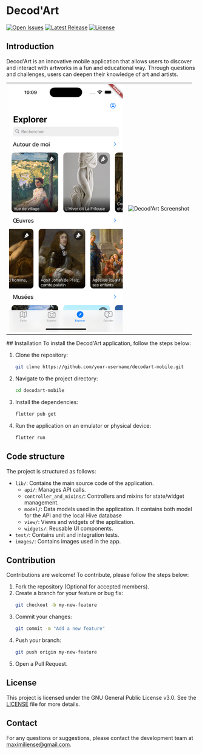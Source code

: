 # Decod'Art

[![Open Issues](https://img.shields.io/github/issues/maximiliense/decodart-mobile)](https://github.com/your-username/decodart-mobile/issues)
[![Latest Release](https://img.shields.io/github/v/release/maximiliense/decodart-mobile)](https://github.com/your-username/decodart-mobile/releases)
[![License](https://img.shields.io/github/license/maximiliense/decodart-mobile)](https://github.com/your-username/decodart-mobile/blob/main/LICENSE)


## Introduction
Decod'Art is an innovative mobile application that allows users to discover and interact with artworks in a fun and educational way. Through questions and challenges, users can deepen their knowledge of art and artists.

<table>
  <tr>
    <td><img src="images/screenshot.png" alt="Decod'Art Screenshot" width="300"></td>
    <td><img src="images/screenshot2.png" alt="Decod'Art Screenshot" width="300"></td>
  </tr>
</table>
## Installation
To install the Decod'Art application, follow the steps below:

1. Clone the repository:
    ```sh
    git clone https://github.com/your-username/decodart-mobile.git
    ```
2. Navigate to the project directory:
    ```sh
    cd decodart-mobile
    ```
3. Install the dependencies:
    ```sh
    flutter pub get
    ```
4. Run the application on an emulator or physical device:
    ```sh
    flutter run
    ```

## Code structure
The project is structured as follows:

- `lib/`: Contains the main source code of the application.
  - `api/`: Manages API calls.
  - `controller_and_mixins/`: Controllers and mixins for state/widget management.
  - `model/`: Data models used in the application. It contains both model for the API and the local Hive database
  - `view/`: Views and widgets of the application.
  - `widgets/`: Reusable UI components.
- `test/`: Contains unit and integration tests.
- `images/`: Contains images used in the app.

## Contribution
Contributions are welcome! To contribute, please follow the steps below:

1. Fork the repository (Optional for accepted members).
2. Create a branch for your feature or bug fix:
    ```sh
    git checkout -b my-new-feature
    ```
3. Commit your changes:
    ```sh
    git commit -m "Add a new feature"
    ```
4. Push your branch:
    ```sh
    git push origin my-new-feature
    ```
5. Open a Pull Request.

## License
This project is licensed under the GNU General Public License v3.0. See the [LICENSE](LICENSE) file for more details.

## Contact
For any questions or suggestions, please contact the development team at maximiliense@gmail.com.